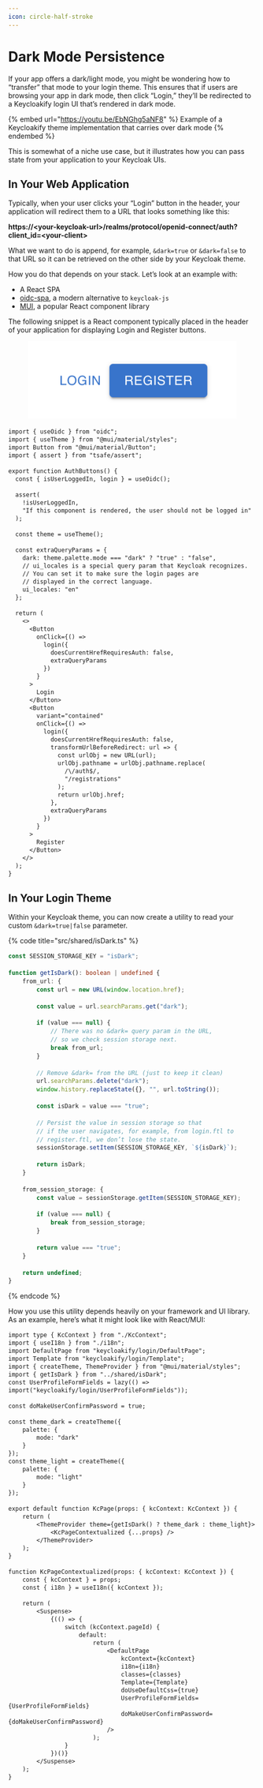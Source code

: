 ```yaml
---
icon: circle-half-stroke
---
```


# Dark Mode Persistence

If your app offers a dark/light mode, you might be wondering how to “transfer” that mode to your login theme. This ensures that if users are browsing your app in dark mode, then click “Login,” they’ll be redirected to a Keycloakify login UI that’s rendered in dark mode.

{% embed url="https://youtu.be/EbNGhg5aNF8" %}
Example of a Keycloakify theme implementation that carries over dark mode
{% endembed %}

This is somewhat of a niche use case, but it illustrates how you can pass state from your application to your Keycloak UIs. &#x20;

## In Your Web Application

Typically, when your user clicks your “Login” button in the header, your application will redirect them to a URL that looks something like this:

**https://\<your-keycloak-url>/realms/protocol/openid-connect/auth?client\_id=\<your-client>**

What we want to do is append, for example, `&dark=true` or `&dark=false` to that URL so it can be retrieved on the other side by your Keycloak theme.

How you do that depends on your stack. Let’s look at an example with:

- A React SPA
- [oidc-spa](https://www.oidc-spa.dev/), a modern alternative to `keycloak-js`
- [MUI](https://mui.com/material-ui/), a popular React component library

The following snippet is a React component typically placed in the header of your application for displaying Login and Register buttons.

<figure><img src="../.gitbook/assets/image (201).png" alt=""><figcaption></figcaption></figure>

```tsx
import { useOidc } from "oidc";
import { useTheme } from "@mui/material/styles";
import Button from "@mui/material/Button";
import { assert } from "tsafe/assert";

export function AuthButtons() {
  const { isUserLoggedIn, login } = useOidc();

  assert(
    !isUserLoggedIn,
    "If this component is rendered, the user should not be logged in"
  );

  const theme = useTheme();

  const extraQueryParams = {
    dark: theme.palette.mode === "dark" ? "true" : "false",
    // ui_locales is a special query param that Keycloak recognizes.
    // You can set it to make sure the login pages are
    // displayed in the correct language.
    ui_locales: "en"
  };

  return (
    <>
      <Button
        onClick={() =>
          login({
            doesCurrentHrefRequiresAuth: false,
            extraQueryParams
          })
        }
      >
        Login
      </Button>
      <Button
        variant="contained"
        onClick={() =>
          login({
            doesCurrentHrefRequiresAuth: false,
            transformUrlBeforeRedirect: url => {
              const urlObj = new URL(url);
              urlObj.pathname = urlObj.pathname.replace(
                /\/auth$/,
                "/registrations"
              );
              return urlObj.href;
            },
            extraQueryParams
          })
        }
      >
        Register
      </Button>
    </>
  );
}
```

## In Your Login Theme

Within your Keycloak theme, you can now create a utility to read your custom `&dark=true|false` parameter.

{% code title="src/shared/isDark.ts" %}
```typescript
const SESSION_STORAGE_KEY = "isDark";

function getIsDark(): boolean | undefined {
    from_url: {
        const url = new URL(window.location.href);

        const value = url.searchParams.get("dark");

        if (value === null) {
            // There was no &dark= query param in the URL,
            // so we check session storage next.
            break from_url;
        }

        // Remove &dark= from the URL (just to keep it clean)
        url.searchParams.delete("dark");
        window.history.replaceState({}, "", url.toString());

        const isDark = value === "true";
        
        // Persist the value in session storage so that
        // if the user navigates, for example, from login.ftl to
        // register.ftl, we don’t lose the state.
        sessionStorage.setItem(SESSION_STORAGE_KEY, `${isDark}`);

        return isDark;
    }

    from_session_storage: {
        const value = sessionStorage.getItem(SESSION_STORAGE_KEY);

        if (value === null) {
            break from_session_storage;
        }

        return value === "true";
    }

    return undefined;
}
```
{% endcode %}

How you use this utility depends heavily on your framework and UI library. As an example, here’s what it might look like with React/MUI:

<pre class="language-tsx" data-title="src/login/KcPage.tsx"><code class="lang-tsx">import type { KcContext } from "./KcContext";
import { useI18n } from "./i18n";
import DefaultPage from "keycloakify/login/DefaultPage";
import Template from "keycloakify/login/Template";
import { createTheme, ThemeProvider } from "@mui/material/styles";
import { getIsDark } from "../shared/isDark";
const UserProfileFormFields = lazy(() => import("keycloakify/login/UserProfileFormFields"));

const doMakeUserConfirmPassword = true;

const theme_dark = createTheme({
    palette: {
        mode: "dark"
    }
});
const theme_light = createTheme({
    palette: {
        mode: "light"
    }
});

export default function KcPage(props: { kcContext: KcContext }) {
    return (
        &#x3C;ThemeProvider theme={getIsDark() ? theme_dark : theme_light}>
            &#x3C;KcPageContextualized {...props} />
        &#x3C;/ThemeProvider>
    );
}

function KcPageContextualized(props: { kcContext: KcContext }) {
    const { kcContext } = props;
    const { i18n } = useI18n({ kcContext });

    return (
        &#x3C;Suspense>
            {(() => {
                switch (kcContext.pageId) {
                    default:
                        return (
                            &#x3C;DefaultPage
                                kcContext={kcContext}
                                i18n={i18n}
                                classes={classes}
                                Template={Template}
                                doUseDefaultCss={true}
                                UserProfileFormFields={UserProfileFormFields}
                                doMakeUserConfirmPassword={doMakeUserConfirmPassword}
                            />
                        );
                }
            })()}
        &#x3C;/Suspense>
    );
}
</code></pre>